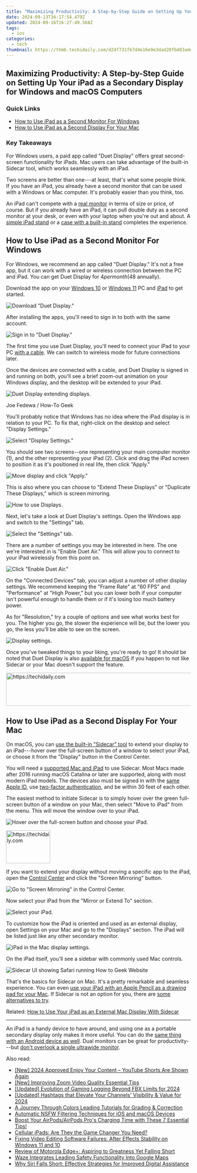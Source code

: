 ```yaml
---
title: "Maximizing Productivity: A Step-by-Step Guide on Setting Up Your iPad as a Secondary Display for Windows and macOS Computers"
date: 2024-09-13T16:17:54.479Z
updated: 2024-09-16T16:27:49.568Z
tags:
  - ios
categories:
  - tech
thumbnail: https://thmb.techidaily.com/d24f731fb7d4e16e9e3dad20fbd83add26d8b00ef3415c454c76fbd282fafbfc.jpg
---
```


## Maximizing Productivity: A Step-by-Step Guide on Setting Up Your iPad as a Secondary Display for Windows and macOS Computers

### Quick Links

* [How to Use iPad as a Second Monitor For Windows](https://eaxpv-info.techidaily.com/new-how-to-live-without-the-convenience-of-youtube-shorts-for-2024/)
* [How to Use iPad as a Second Display For Your Mac](https://hardware-reviews.techidaily.com/expert-tips-on-hardware-from-toms-technology-corner/)

### Key Takeaways

 For Windows users, a paid app called "Duet Display" offers great second-screen functionality for iPads. Mac users can take advantage of the built-in Sidecar tool, which works seamlessly with an iPad.

 Two screens are better than one---at least, that's what some people think. If you have an iPad, you already have a second monitor that can be used with a Windows or Mac computer. It's probably easier than you think, too.

 An iPad can't compete with a [real monitor](https://facebook-video-recording.techidaily.com/in-2024-unlocking-top-five-transformative-facebook-traits/) in terms of size or price, of course. But if you already have an iPad, it can pull double duty as a second monitor at your desk, or even with your laptop when you're out and about. A [simple iPad stand](https://amazon.com/dp/B01IJ5A2UA?tag=htg-v2-4p2k1g2-20&ascsubtag=UUhtgUeUpU222981&asc%5Frefurl=https%3A%2F%2Fwww.howtogeek.com%2F100886%2Fhow-to-use-your-ipad-as-a-second-monitor-for-your-pc-or-mac%2F&asc%5Fcampaign=Short-Term) or a [case with a built-in stand](https://www.amazon.com/s?tag=htg-v2-4p2k1g2-20&ascsubtag=UUhtgUeUpU222981&asc%5Frefurl=https%3A%2F%2Fwww.howtogeek.com%2F100886%2Fhow-to-use-your-ipad-as-a-second-monitor-for-your-pc-or-mac%2F&asc%5Fcampaign=Short-Term) completes the experience.

##  How to Use iPad as a Second Monitor For Windows

 For Windows, we recommend an app called "Duet Display." It's not a free app, but it can work with a wired or wireless connection between the PC and iPad. You can get Duet Display for $4 per month ($48 annually).

 Download the app on your [Windows 10](https://updates.duetdisplay.com/latestWindows) or [Windows 11](https://updates.duetdisplay.com/latestWindows) PC and [iPad](https://apps.apple.com/us/app/duet-display/id935754064) to get started.

![Download "Duet Display."](https://static1.howtogeekimages.com/wordpress/wp-content/uploads/2016/08/2023-05-18_15-16-34.png) 

 After installing the apps, you'll need to sign in to both with the same account.

![Sign in to "Duet Display."](https://static1.howtogeekimages.com/wordpress/wp-content/uploads/2016/08/IMG_0049.png) 

 The first time you use Duet Display, you'll need to connect your iPad to your PC [with a cable](https://games-able.techidaily.com/bypassing-steam-disconnection-in-windows-11/). We can switch to wireless mode for future connections later.

 Once the devices are connected with a cable, and Duet Display is signed in and running on both, you'll see a brief zoom-out animation on your Windows display, and the desktop will be extended to your iPad.

![Duet Display extending displays.](https://static1.howtogeekimages.com/wordpress/wp-content/uploads/2016/08/PXL_20230518_192447239.jpg) 

Joe Fedewa / How-To Geek

 You'll probably notice that Windows has no idea where the iPad display is in relation to your PC. To fix that, right-click on the desktop and select "Display Settings."

![Select "Display Settings."](https://static1.howtogeekimages.com/wordpress/wp-content/uploads/2016/08/2023-05-18_15-27-45.png) 

 You should see two screens--one representing your main computer monitor (1), and the other representing your iPad (2). Click and drag the iPad screen to position it as it's positioned in real life, then click "Apply."

![Move display and click "Apply."](https://static1.howtogeekimages.com/wordpress/wp-content/uploads/2016/08/2023-05-18_15-27-21.png) 

 This is also where you can choose to "Extend These Displays" or "Duplicate These Displays," which is screen mirroring.

![How to use Displays.](https://static1.howtogeekimages.com/wordpress/wp-content/uploads/2016/08/2023-05-18_15-29-46.png) 

 Next, let's take a look at Duet Display's settings. Open the Windows app and switch to the "Settings" tab.

![Select the "Settings" tab.](https://static1.howtogeekimages.com/wordpress/wp-content/uploads/2016/08/2023-05-18_15-28-38.png) 

 There are a number of settings you may be interested in here. The one we're interested in is "Enable Duet Air." This will allow you to connect to your iPad wirelessly from this point on.

![Click "Enable Duet Air."](https://static1.howtogeekimages.com/wordpress/wp-content/uploads/2016/08/2023-05-18_15-30-37.png) 

 On the "Connected Devices" tab, you can adjust a number of other display settings. We recommend keeping the "Frame Rate" at "60 FPS" and "Performance" at "High Power," but you can lower both if your computer isn't powerful enough to handle them or if it's losing too much battery power.

 As for "Resolution," try a couple of options and see what works best for you. The higher you go, the slower the experience will be, but the lower you go, the less you'll be able to see on the screen.

![Display settings.](https://static1.howtogeekimages.com/wordpress/wp-content/uploads/2016/08/2023-05-18_15-33-03.png) 

 Once you've tweaked things to your liking, you're ready to go! It should be noted that Duet Display is also [available for macOS](https://updates.duetdisplay.com/AppleSilicon) if you happen to not like Sidecar or your Mac doesn't support the feature.

<!-- affiliate ads begin -->
<a href="https://ephamedtechinc.pxf.io/c/5597632/2136620/26400" target="_top" id="2136620">
  <img src="//a.impactradius-go.com/display-ad/26400-2136620" border="0" alt="https://techidaily.com" width="728" height="90"/>
</a>
<img height="0" width="0" src="https://ephamedtechinc.pxf.io/i/5597632/2136620/26400" style="position:absolute;visibility:hidden;" border="0" />
<!-- affiliate ads end -->

##  How to Use iPad as a Second Display For Your Mac

 On macOS, you can [use the built-in "Sidecar" tool](https://android-location-track.techidaily.com/best-anti-tracker-software-for-lenovo-thinkphone-drfone-by-drfone-virtual-android/) to extend your display to an iPad---hover over the full-screen button of a window to select your iPad, or choose it from the "Display" button in the Control Center.

 You will need a [supported Mac and iPad](https://support.apple.com/en-us/HT210380) to use Sidecar. Most Macs made after 2016 running macOS Catalina or later are supported, along with most modern iPad models. The devices also must be signed in with the [same Apple ID](https://change-location.techidaily.com/in-2024-latest-way-to-get-shiny-meltan-box-in-pokemon-go-mystery-box-on-vivo-s17t-drfone-by-drfone-virtual-android/), use [two-factor authentication](https://screen-activity-recording.techidaily.com/snap-worthy-success-logging-galaxy-gaming-stories-for-2024/), and be within 30 feet of each other.

 The easiest method to initiate Sidecar is to simply hover over the green full-screen button of a window on your Mac, then select "Move to iPad" from the menu. This will move the window over to your iPad.

![Hover over the full-screen button and choose your iPad.](https://static1.howtogeekimages.com/wordpress/wp-content/uploads/2016/08/image-3.png) 

<!-- affiliate ads begin -->
<a href="https://aligracehair.sjv.io/c/5597632/2115926/19272" target="_top" id="2115926">
  <img src="//a.impactradius-go.com/display-ad/19272-2115926" border="0" alt="https://techidaily.com" width="120" height="90"/>
</a>
<img height="0" width="0" src="https://aligracehair.sjv.io/i/5597632/2115926/19272" style="position:absolute;visibility:hidden;" border="0" />
<!-- affiliate ads end -->

 If you want to extend your display without moving a specific app to the iPad, open the [Control Center](https://extra-resources.techidaily.com/critical-review-of-superior-stream-platforms/) and click the "Screen Mirroring" button.

![Go to "Screen Mirroring" in the Control Center.](https://static1.howtogeekimages.com/wordpress/wp-content/uploads/2016/08/image-1.png) 

 Now select your iPad from the "Mirror or Extend To" section.

![Select your iPad.](https://static1.howtogeekimages.com/wordpress/wp-content/uploads/2016/08/image-2.png) 

 To customize how the iPad is oriented and used as an external display, open Settings on your Mac and go to the "Displays" section. The iPad will be listed just like any other secondary monitor.

![iPad in the Mac display settings.](https://static1.howtogeekimages.com/wordpress/wp-content/uploads/2016/08/image-4.png) 

 On the iPad itself, you'll see a sidebar with commonly used Mac controls.

![Sidecar UI showing Safari running How to Geek Website](https://static1.howtogeekimages.com/wordpress/wp-content/uploads/2019/10/Sidecar-UI-showing-Safari-running-How-to-Geek-Website.png?trim=1,1&amp;bg-color=000&amp;pad=1,1) 

 That's the basics for Sidecar on Mac. It's a pretty remarkable and seamless experience. You can even [use your iPad with an Apple Pencil as a drawing pad for your Mac](https://extra-resources.techidaily.com/2024-approved-complete-exploration-of-morphvox-technology-for-voice-transformation/). If Sidecar is not an option for you, there are [some alternatives to try](https://screen-video-capture.techidaily.com/new-groundbreiting-recording-solutions-for-environmental-films-for-2024/).

Related: [How to Use Your iPad as an External Mac Display With Sidecar](https://android-location-track.techidaily.com/best-anti-tracker-software-for-lenovo-thinkphone-drfone-by-drfone-virtual-android/) 

---

 An iPad is a handy device to have around, and using one as a portable secondary display only makes it more useful. You can do the [same thing with an Android device as well](https://techtrends.techidaily.com/how-to-efficiently-use-chkdsk-for-windows-system-maintenance/). Dual monitors can be great for productivity---but [don't overlook a single ultrawide monitor](https://snapchat-videos.techidaily.com/in-2024-the-perfect-method-for-saving-camera-images-on-snapchat/).

<ins class="adsbygoogle"
     style="display:block"
     data-ad-format="autorelaxed"
     data-ad-client="ca-pub-7571918770474297"
     data-ad-slot="1223367746"></ins>

<ins class="adsbygoogle"
     style="display:block"
     data-ad-client="ca-pub-7571918770474297"
     data-ad-slot="8358498916"
     data-ad-format="auto"
     data-full-width-responsive="true"></ins>

<span class="atpl-alsoreadstyle">Also read:</span>
<div><ul>
<li><a href="https://facebook-video-share.techidaily.com/new-2024-approved-enjoy-your-content-youtube-shorts-are-shown-again/"><u>[New] 2024 Approved Enjoy Your Content – YouTube Shorts Are Shown Again</u></a></li>
<li><a href="https://some-knowledge.techidaily.com/new-improving-zoom-video-quality-essential-tips/"><u>[New] Improving Zoom Video Quality Essential Tips</u></a></li>
<li><a href="https://video-capture.techidaily.com/updated-evolution-of-gaming-logging-beyond-fbx-limits-for-2024/"><u>[Updated] Evolution of Gaming Logging Beyond FBX Limits for 2024</u></a></li>
<li><a href="https://eaxpv-info.techidaily.com/updated-hashtags-that-elevate-your-channels-visibility-and-value-for-2024/"><u>[Updated] Hashtags that Elevate Your Channels' Visibility & Value for 2024</u></a></li>
<li><a href="https://fox-boxes.techidaily.com/a-journey-through-colors-leading-tutorials-for-grading-and-correction/"><u>A Journey Through Colors Leading Tutorials for Grading & Correction</u></a></li>
<li><a href="https://os-tips.techidaily.com/automatic-nsfw-filtering-techniques-for-ios-and-macos-devices/"><u>Automatic NSFW Filtering Techniques for iOS and macOS Devices</u></a></li>
<li><a href="https://os-tips.techidaily.com/boost-your-airpodsairpods-pros-charging-time-with-these-7-essential-tips/"><u>Boost Your AirPods/AirPods Pro's Charging Time with These 7 Essential Tips!</u></a></li>
<li><a href="https://os-tips.techidaily.com/cellular-ipads-are-they-the-game-changer-you-need/"><u>Cellular iPads: Are They the Game Changer You Need?</u></a></li>
<li><a href="https://win-answers.techidaily.com/fixing-video-editing-software-failures-after-effects-stability-on-windows-11-and-10/"><u>Fixing Video Editing Software Failures: After Effects Stability on Windows 11 and 10</u></a></li>
<li><a href="https://buynow-tips.techidaily.com/review-of-motorola-edgeplus-aspiring-to-greatness-yet-falling-short/"><u>Review of Motorola Edge+: Aspiring to Greatness Yet Falling Short</u></a></li>
<li><a href="https://os-tips.techidaily.com/waze-integrates-leading-safety-functionality-into-google-maps/"><u>Waze Integrates Leading Safety Functionality Into Google Maps</u></a></li>
<li><a href="https://os-tips.techidaily.com/why-siri-falls-short-effective-strategies-for-improved-digital-assistance/"><u>Why Siri Falls Short: Effective Strategies for Improved Digital Assistance</u></a></li>
</ul></div>

